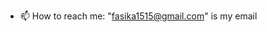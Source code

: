 - 📫 How to reach me: "fasika1515@gmail.com" is my email

<!---
Phoenixfas/Phoenixfas is a ✨ special ✨ repository because its `README.md` (this file) appears on your GitHub profile.
You can click the Preview link to take a look at your changes.
--->
